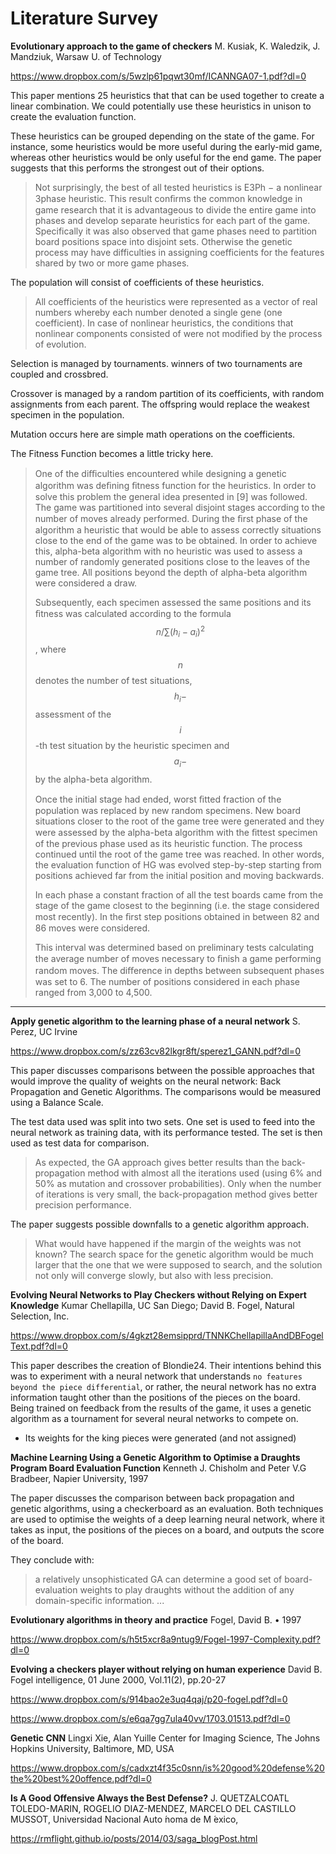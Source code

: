 # Literature Survey

**Evolutionary approach to the game of checkers**
M. Kusiak, K. Waledzik, J. Mandziuk, Warsaw U. of Technology

https://www.dropbox.com/s/5wzlp61pqwt30mf/ICANNGA07-1.pdf?dl=0

This paper mentions 25 heuristics that that can be used together to create a linear combination. We could potentially use these heuristics in unison to create the evaluation function.

These heuristics can be grouped depending on the state of the game. For instance, some heuristics would be more useful during the early-mid game, whereas other heuristics would be only useful for the end game. The paper suggests that this performs the strongest out of their options.


> Not surprisingly, the best of all tested heuristics is E3Ph − a nonlinear 3phase heuristic. This result conﬁrms the common knowledge in game research that it is advantageous to divide the entire game into phases and develop separate heuristics for each part of the game. Specifically it was also observed that game phases need to partition board positions space into disjoint sets. Otherwise the genetic process may have difficulties in assigning coefficients for the features shared by two or more game phases. 

The population will consist of coefficients of these heuristics.


>  All coefficients of the heuristics were represented as a vector of real numbers whereby each number denoted a single gene (one coefficient). In case of nonlinear heuristics, the conditions that nonlinear components consisted of were not modified by the process of evolution.

Selection is managed by tournaments. winners of two tournaments are coupled and crossbred.

Crossover is managed by a random partition of its coefficients, with random assignments from each parent. The offspring would replace the weakest specimen in the population. 

Mutation occurs here are simple math operations on the coefficients.

The Fitness Function becomes a little tricky here.


> One of the diﬃculties encountered while designing a genetic algorithm was deﬁning ﬁtness function for the heuristics. In order to solve this problem the general idea presented in [9] was followed. The game was partitioned into several disjoint stages according to the number of moves already performed. During the ﬁrst phase of the algorithm a heuristic that would be able to assess correctly situations close to the end of the game was to be obtained. In order to achieve this, alpha-beta algorithm with no heuristic was used to assess a number of randomly generated positions close to the leaves of the game tree. All positions beyond the depth of alpha-beta algorithm were considered a draw. 
> 
> Subsequently, each specimen assessed the same positions and its ﬁtness was calculated according to the formula $$n/\sum (h_i - a_i )^2$$, where$$$$$$n$$ denotes the number of test situations, $$h_i-$$ assessment of the $$i$$-th test situation by the heuristic specimen and $$a_i-$$ by the alpha-beta algorithm.
> 
> Once the initial stage had ended, worst ﬁtted fraction of the population was replaced by new random specimens. New board situations closer to the root of the game tree were generated and they were assessed by the alpha-beta algorithm with the ﬁttest specimen of the previous phase used as its heuristic function. The process continued until the root of the game tree was reached. In other words, the evaluation function of HG was evolved step-by-step starting from positions achieved far from the initial position and moving backwards.
> 
> In each phase a constant fraction of all the test boards came from the stage of the game closest to the beginning (i.e. the stage considered most recently). In the ﬁrst step positions obtained in between 82 and 86 moves were considered.
> 
> This interval was determined based on preliminary tests calculating the average number of moves necessary to ﬁnish a game performing random moves. The diﬀerence in depths between subsequent phases was set to 6. The number of positions considered in each phase ranged from 3,000 to 4,500.


----------

**Apply genetic algorithm to the learning phase of a neural network**
S. Perez, UC Irvine


https://www.dropbox.com/s/zz63cv82lkgr8ft/sperez1_GANN.pdf?dl=0


This paper discusses comparisons between the possible approaches that would improve the quality of weights on the neural network: Back Propagation and Genetic Algorithms. The comparisons would be measured using a Balance Scale.

The test data used was split into two sets. One set is used to feed into the neural network as training data, with its performance tested. The set is then used as test data for comparison.

> As expected, the GA approach gives better results than the back-propagation method with almost all the iterations used (using 6% and 50% as mutation and crossover probabilities). Only when the number of iterations is very small, the back-propagation method gives better precision performance.

The paper suggests possible downfalls to a genetic algorithm approach.

> What would have happened if the margin of the weights was not known?  The search space for the genetic algorithm would be much larger that the one that we were supposed to search, and the solution not only will converge slowly, but also with less precision.


**Evolving Neural Networks to Play Checkers without Relying on Expert Knowledge**
Kumar Chellapilla, UC San Diego; David B. Fogel, Natural Selection, Inc.

https://www.dropbox.com/s/4gkzt28emsipprd/TNNKChellapillaAndDBFogelText.pdf?dl=0

This paper describes the creation of Blondie24. Their intentions behind this was to experiment with a neural network that understands `no features beyond the piece differential`, or rather, the neural network has no extra information taught other than the positions of the pieces on the board. Being trained on feedback from the results of the game, it uses a genetic algorithm as a tournament for several neural networks to compete on.

- Its weights for the king pieces were generated (and not assigned)


**Machine Learning Using a Genetic Algorithm to Optimise a Draughts Program Board Evaluation Function**
Kenneth J. Chisholm and Peter V.G Bradbeer,
Napier University, 1997

The paper discusses the comparison between back propagation and genetic algorithms, using a checkerboard as an evaluation. Both techniques are used to optimise the weights of a deep learning neural network, where it takes as input, the positions of the pieces on a board, and outputs the score of the board.

They conclude with:
> a relatively unsophisticated GA can determine a good set of board-evaluation weights to play draughts without the addition of any domain-specific information. ...


**Evolutionary algorithms in theory and practice**
Fogel, David B. • 1997

https://www.dropbox.com/s/h5t5xcr8a9ntug9/Fogel-1997-Complexity.pdf?dl=0

**Evolving a checkers player without relying on human experience**
David B. Fogel
intelligence, 01 June 2000, Vol.11(2), pp.20-27

https://www.dropbox.com/s/914bao2e3uq4qaj/p20-fogel.pdf?dl=0


https://www.dropbox.com/s/e6qa7gg7ula40vv/1703.01513.pdf?dl=0


**Genetic CNN**
Lingxi Xie, Alan Yuille
Center for Imaging Science, The Johns Hopkins University, Baltimore, MD, USA

https://www.dropbox.com/s/cadxzt4f35c0snn/is%20good%20defense%20the%20best%20offence.pdf?dl=0


**Is A Good Offensive Always the Best Defense?**
J. QUETZALCOATL TOLEDO-MARIN, ROGELIO DIAZ-MENDEZ, MARCELO DEL CASTILLO MUSSOT, Universidad Nacional Auto ́noma de M ́exico,

https://rmflight.github.io/posts/2014/03/saga_blogPost.html
